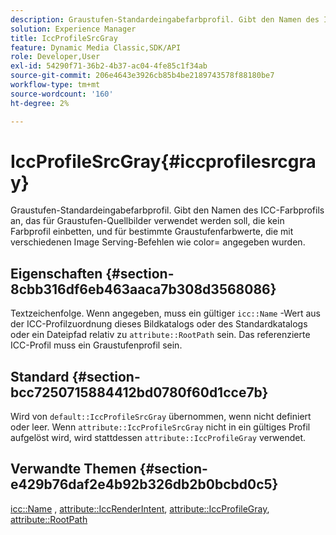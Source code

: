 ```yaml
---
description: Graustufen-Standardeingabefarbprofil. Gibt den Namen des ICC-Farbprofils an, das für Graustufen-Quellbilder verwendet werden soll, die kein Farbprofil einbetten, und für bestimmte Graustufenfarbwerte, die mit verschiedenen Image Serving-Befehlen wie color= angegeben wurden.
solution: Experience Manager
title: IccProfileSrcGray
feature: Dynamic Media Classic,SDK/API
role: Developer,User
exl-id: 54290f71-36b2-4b37-ac04-4fe85c1f34ab
source-git-commit: 206e4643e3926cb85b4be2189743578f88180be7
workflow-type: tm+mt
source-wordcount: '160'
ht-degree: 2%

---
```


# IccProfileSrcGray{#iccprofilesrcgray}

Graustufen-Standardeingabefarbprofil. Gibt den Namen des ICC-Farbprofils an, das für Graustufen-Quellbilder verwendet werden soll, die kein Farbprofil einbetten, und für bestimmte Graustufenfarbwerte, die mit verschiedenen Image Serving-Befehlen wie color= angegeben wurden.

## Eigenschaften {#section-8cbb316df6eb463aaca7b308d3568086}

Textzeichenfolge. Wenn angegeben, muss ein gültiger `icc::Name` -Wert aus der ICC-Profilzuordnung dieses Bildkatalogs oder des Standardkatalogs oder ein Dateipfad relativ zu `attribute::RootPath` sein. Das referenzierte ICC-Profil muss ein Graustufenprofil sein.

## Standard {#section-bcc7250715884412bd0780f60d1cce7b}

Wird von `default::IccProfileSrcGray` übernommen, wenn nicht definiert oder leer. Wenn `attribute::IccProfileSrcGray` nicht in ein gültiges Profil aufgelöst wird, wird stattdessen `attribute::IccProfileGray` verwendet.

## Verwandte Themen {#section-e429b76daf2e4b92b326db2b0bcbd0c5}

[icc::Name](../../../../../is-api/image-catalog/image-serving-api-ref/c-image-catalog-reference/c-icc-profile-map-reference/r-name-icc.md#reference-9e7d3c8e35434981a3dfac66b8946cbe) ,  [attribute::IccRenderIntent](../../../../../is-api/image-catalog/image-serving-api-ref/c-image-catalog-reference/c-attributes-reference/r-iccrenderintent.md#reference-012f207f28bd4406a5368d23ed95a51f),  [attribute::IccProfileGray](../../../../../is-api/image-catalog/image-serving-api-ref/c-image-catalog-reference/c-attributes-reference/r-iccprofilegray.md#reference-13822a1596e440eea0492e86d88dad35),  [attribute::RootPath](../../../../../is-api/image-catalog/image-serving-api-ref/c-image-catalog-reference/c-attributes-reference/r-rootpath.md#reference-17d57e5967be403b8408fa7214017494)

